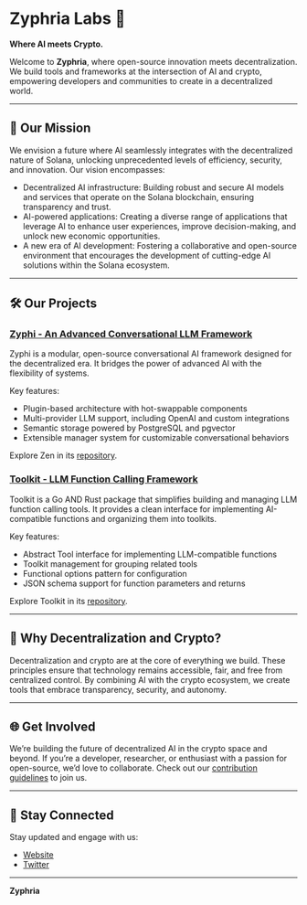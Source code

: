 # Zyphria Labs 🌌

**Where AI meets Crypto.**

Welcome to **Zyphria**, where open-source innovation meets decentralization. We build tools and frameworks at the intersection of AI and crypto, empowering developers and communities to create in a decentralized world.

---

## 🌟 Our Mission

We envision a future where AI seamlessly integrates with the decentralized nature of Solana, unlocking unprecedented levels of efficiency, security, and innovation. Our vision encompasses:

- Decentralized AI infrastructure: Building robust and secure AI models and services that operate on the Solana blockchain, ensuring transparency and trust.
- AI-powered applications: Creating a diverse range of applications that leverage AI to enhance user experiences, improve decision-making, and unlock new economic opportunities.
- A new era of AI development: Fostering a collaborative and open-source environment that encourages the development of cutting-edge AI solutions within the Solana ecosystem.

---

## 🛠️ Our Projects

### [Zyphi - An Advanced Conversational LLM Framework](https://github.com/zyphria/zyphi)

Zyphi is a modular, open-source conversational AI framework designed for the decentralized era. It bridges the power of advanced AI with the flexibility of systems.

Key features:

- Plugin-based architecture with hot-swappable components
- Multi-provider LLM support, including OpenAI and custom integrations
- Semantic storage powered by PostgreSQL and pgvector
- Extensible manager system for customizable conversational behaviors

Explore Zen in its [repository](https://github.com/zyphria/zyphi).

### [Toolkit - LLM Function Calling Framework](https://github.com/zyphria/toolkit)

Toolkit is a Go AND Rust package that simplifies building and managing LLM function calling tools. It provides a clean interface for implementing AI-compatible functions and organizing them into toolkits.

Key features:

- Abstract Tool interface for implementing LLM-compatible functions
- Toolkit management for grouping related tools
- Functional options pattern for configuration
- JSON schema support for function parameters and returns

Explore Toolkit in its [repository](https://github.com/zyphria/toolkit).

---

## 🤝 Why Decentralization and Crypto?

Decentralization and crypto are at the core of everything we build. These principles ensure that technology remains accessible, fair, and free from centralized control. By combining AI with the crypto ecosystem, we create tools that embrace transparency, security, and autonomy.

---

## 🌐 Get Involved

We’re building the future of decentralized AI in the crypto space and beyond. If you’re a developer, researcher, or enthusiast with a passion for open-source, we’d love to collaborate. Check out our [contribution guidelines](CONTRIBUTING.md) to join us.

---

## 📡 Stay Connected

Stay updated and engage with us:

- [Website](https://zyphria.app/)
- [Twitter](https://x.com/Zyphria)

---

**Zyphria**
